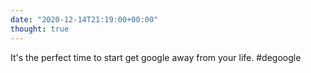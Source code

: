 ```yaml
---
date: "2020-12-14T21:19:00+00:00"
thought: true
---
```


It's the perfect time to start get google away from your life. #degoogle
